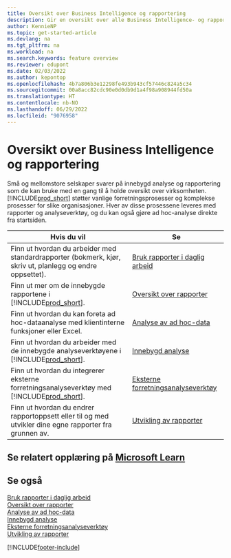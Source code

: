 ```yaml
---
title: Oversikt over Business Intelligence og rapportering
description: Gir en oversikt over alle Business Intelligence- og rapporteringsfunksjonene som støttes i Business Central-produktet.
author: KennieNP
ms.topic: get-started-article
ms.devlang: na
ms.tgt_pltfrm: na
ms.workload: na
ms.search.keywords: feature overview
ms.reviewer: edupont
ms.date: 02/03/2022
ms.author: kepontop
ms.openlocfilehash: 4b7a806b3e12298fe493b943cf57446c824a5c34
ms.sourcegitcommit: 00a8acc82cdc90e0d0db9d1a4f98a908944fd50a
ms.translationtype: HT
ms.contentlocale: nb-NO
ms.lasthandoff: 06/29/2022
ms.locfileid: "9076958"
---
```

# <a name="business-intelligence-and-reporting-overview"></a>Oversikt over Business Intelligence og rapportering

Små og mellomstore selskaper svarer på innebygd analyse og rapportering som de kan bruke med en gang til å holde oversikt over virksomheten. [!INCLUDE[prod_short](includes/prod_short.md)] støtter vanlige forretningsprosesser og komplekse prosesser for slike organisasjoner. Hver av disse prosessene leveres med rapporter og analyseverktøy, og du kan også gjøre ad hoc-analyse direkte fra startsiden.  

| Hvis du vil | Se |
| --- | --- |
| Finn ut hvordan du arbeider med standardrapporter (bokmerk, kjør, skriv ut, planlegg og endre oppsettet). | [Bruk rapporter i daglig arbeid](reports-use-reports.md) |
| Finn ut mer om de innebygde rapportene i [!INCLUDE[prod_short](includes/prod_short.md)]. |[Oversikt over rapporter](reports-available-reports.md)|
| Finn ut hvordan du kan foreta ad hoc-dataanalyse med klientinterne funksjoner eller Excel. | [Analyse av ad hoc-data](reports-adhoc-analysis.md) |
| Finn ut hvordan du arbeider med de innebygde analyseverktøyene i [!INCLUDE[prod_short](includes/prod_short.md)].| [Innebygd analyse](reports-built-in-analytics.md) |
| Finn ut hvordan du integrerer eksterne forretningsanalyseverktøy med [!INCLUDE[prod_short](includes/prod_short.md)].| [Eksterne forretningsanalyseverktøy](reports-external-analysis.md) |
|Finn ut hvordan du endrer rapportoppsett eller til og med utvikler dine egne rapporter fra grunnen av. |[Utvikling av rapporter](reports-develop-reports.md)|

## <a name="see-related-training-at-microsoft-learn"></a>Se relatert opplæring på [Microsoft Learn](/learn/paths/setup-reporting-dynamics-365-business-central/)

## <a name="see-also"></a>Se også

[Bruk rapporter i daglig arbeid](reports-use-reports.md)  
[Oversikt over rapporter](reports-available-reports.md)  
[Analyse av ad hoc-data](reports-adhoc-analysis.md)  
[Innebygd analyse](reports-built-in-analytics.md)  
[Eksterne forretningsanalyseverktøy](reports-external-analysis.md)  
[Utvikling av rapporter](reports-develop-reports.md)  


[!INCLUDE[footer-include](includes/footer-banner.md)]